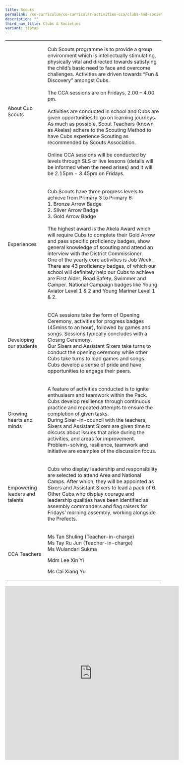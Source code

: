 ```yaml
---
title: Scouts
permalink: /co-curriculum/co-curricular-activities-cca/clubs-and-societies/scouts/
description: ""
third_nav_title: Clubs & Societies
variant: tiptap
---
```

<table style="minWidth: 50px">
<colgroup>
<col>
<col>
</colgroup>
<tbody>
<tr>
<td rowspan="1" colspan="1">
<p>About Cub Scouts</p>
</td>
<td rowspan="1" colspan="1">
<p>Cub Scouts programme is to provide a group environment which is intellectually
stimulating, physically vital and directed towards satisfying the child’s
basic need to face and overcome challenges. Activities are driven towards
“Fun &amp; Discovery” amongst Cubs.
<br>
<br>The CCA sessions are on Fridays, 2.00 – 4.00 pm.
<br>
<br>Activities are conducted in school and Cubs are given opportunities to
go on learning journeys. As much as possible, Scout Teachers (known as
Akelas) adhere to the Scouting Method to have Cubs experience Scouting
as recommended by Scouts Association.
<br>
<br>Online CCA sessions will be conducted by levels through SLS or live lessons
(details will be informed when the need arises) and it will be 2.15pm -
3.45pm on Fridays.
<br>
</p>
</td>
</tr>
<tr>
<td rowspan="1" colspan="1">
<p>Experiences</p>
</td>
<td rowspan="1" colspan="1">
<p>Cub Scouts have three progress levels to achieve from Primary 3 to Primary
6:
<br>1. Bronze Arrow Badge
<br>2. Silver Arrow Badge
<br>3. Gold Arrow Badge
<br>
<br>The highest award is the Akela Award which will require Cubs to complete
their Gold Arrow and pass specific proficiency badges, show general knowledge
of scouting and attend an interview with the District Commissioner.
<br>One of the yearly core activities is Job Week. There are 43 proficiency
badges, of which our school will definitely help our Cubs to achieve are
First Aider, Road Safety, Swimmer and Camper. National Campaign badges
like Young Aviator Level 1 &amp; 2 and Young Mariner Level 1 &amp; 2.</p>
</td>
</tr>
<tr>
<td rowspan="1" colspan="1">
<p>Developing our students</p>
</td>
<td rowspan="1" colspan="1">
<p>CCA sessions take the form of Opening Ceremony, activities for progress
badges (45mins to an hour), followed by games and songs. Sessions typically
concludes with a Closing Ceremony.
<br>Our Sixers and Assistant Sixers take turns to conduct the opening ceremony
while other Cubs take turns to lead games and songs. Cubs develop a sense
of pride and have opportunities to engage their peers.</p>
</td>
</tr>
<tr>
<td rowspan="1" colspan="1">
<p>Growing hearts and minds</p>
</td>
<td rowspan="1" colspan="1">
<p>A feature of activities conducted is to ignite enthusiasm and teamwork
within the Pack. Cubs develop resilience through continuous practice and
repeated attempts to ensure the completion of given tasks.
<br>During Sixer-in-council with the teachers, Sixers and Assistant Sixers
are given time to discuss about issues that arise during the activities,
and areas for improvement. Problem-solving, resilience, teamwork and initiative
are examples of the discussion focus.</p>
</td>
</tr>
<tr>
<td rowspan="1" colspan="1">
<p>Empowering leaders and talents</p>
</td>
<td rowspan="1" colspan="1">
<p>Cubs who display leadership and responsibility are selected to attend
Area and National Camps. After which, they will be appointed as Sixers
and Assistant Sixers to lead a pack of 6.
<br>Other Cubs who display courage and leadership qualities have been identified
as assembly commanders and flag raisers for Fridays’ morning assembly,
working alongside the Prefects.</p>
</td>
</tr>
<tr>
<td rowspan="1" colspan="1">
<p>CCA Teachers</p>
</td>
<td rowspan="1" colspan="1">
<p>Ms Tan Shuling (Teacher-in-charge)
<br>Ms Tay Ru Jun (Teacher-in-charge)
<br>Ms Wulandari Sukma</p>
<p>Mdm Lee Xin Yi</p>
<p>Ms Cai Xiang Yu</p>
</td>
</tr>
</tbody>
</table>
<div class="iframe-wrapper">
<iframe height="560" width="560" allowfullscreen="true" frameborder="0" src="https://docs.google.com/presentation/d/e/2PACX-1vSIqddTz65bHQ39F8kQwF_dEYEv30PaJghGihCetSWpwQ7MPF5uUb54NMGiAGzMjrUJRY6VsuZyYMcV/embed?start=true&amp;loop=true&amp;delayms=3000"></iframe>
</div>
<p></p>